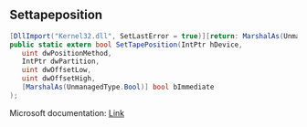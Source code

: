 ## Settapeposition

```csharp
[DllImport("Kernel32.dll", SetLastError = true)][return: MarshalAs(UnmanagedType.Bool)]
public static extern bool SetTapePosition(IntPtr hDevice,
   uint dwPositionMethod,
   IntPtr dwPartition,
   uint dwOffsetLow,
   uint dwOffsetHigh,
   [MarshalAs(UnmanagedType.Bool)] bool bImmediate
);
```

Microsoft documentation: [Link](https://docs.microsoft.com/en-us/windows/win32/api/winbase/nf-winbase-settapeposition)
